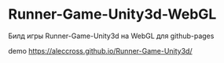 # Runner-Game-Unity3d-WebGL
Билд игры Runner-Game-Unity3d на WebGL для github-pages

demo https://aleccross.github.io/Runner-Game-Unity3d/
